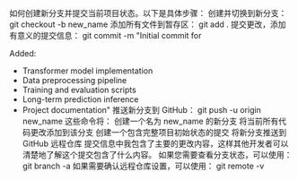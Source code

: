 如何创建新分支并提交当前项目状态。以下是具体步骤：
创建并切换到新分支：
git checkout -b new_name
添加所有文件到暂存区：
git add .
提交更改，添加有意义的提交信息：
git commit -m "Initial commit for 

Added:
- Transformer model implementation
- Data preprocessing pipeline
- Training and evaluation scripts
- Long-term prediction inference
- Project documentation"
推送新分支到 GitHub：
git push -u origin new_name
这些命令将：
创建一个名为 new_name 的新分支
将当前所有代码更改添加到该分支
创建一个包含完整项目初始状态的提交
将新分支推送到 GitHub 远程仓库
提交信息中我包含了主要的更改内容，这样其他开发者可以清楚地了解这个提交包含了什么内容。
如果您需要查看分支状态，可以使用：
git branch -a
如果需要确认远程仓库设置，可以使用：
git remote -v

